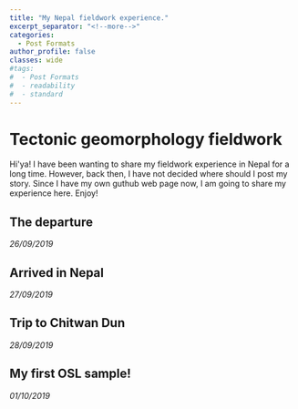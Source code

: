 ```yaml
---
title: "My Nepal fieldwork experience."
excerpt_separator: "<!--more-->"
categories:
  - Post Formats
author_profile: false
classes: wide
#tags:
#  - Post Formats
#  - readability
#  - standard
---
```

# Tectonic geomorphology fieldwork
Hi'ya! I have been wanting to share my fieldwork experience in Nepal for a long time. However, back then, I have not decided where should I post my story. Since I have my own guthub web page now, I am going to share my experience here. Enjoy!

## The departure
_26/09/2019_

## Arrived in Nepal
_27/09/2019_

## Trip to Chitwan Dun
_28/09/2019_

## My first OSL sample!
_01/10/2019_

